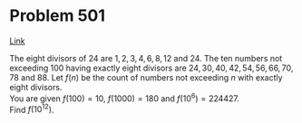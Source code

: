 # Problem 501

[Link](https://projecteuler.net/problem=501)

The eight divisors of $24$ are $1, 2, 3, 4, 6, 8, 12$ and $24$. The ten numbers not exceeding $100$ having exactly eight divisors are $24, 30, 40, 42, 54, 56, 66, 70, 78$ and $88$. Let $f(n)$ be the count of numbers not exceeding $n$ with exactly eight divisors.  
You are given $f(100) = 10$, $f(1000) = 180$ and $f(10^6) = 224427$.  
Find $f(10^{12})$.